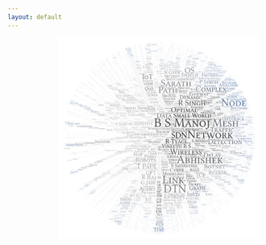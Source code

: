 ```yaml
---
layout: default
---
```


<!-- Image Map Generated by http://www.image-map.net/ -->
<a href="research.html"><img align="left" hspace="100px" 
vspace="0px" height="400px" src="images/wordart.png" usemap="#image-map">

<map name="image-map">
    <area target="_blank" alt="B. S. Manoj" title="B. S. Manoj" href="https://www.iist.ac.in/avionics/bsmanoj" coords="191,161,302,181" shape="rect">
    <area target="_blank" alt="Abhishek Chakraborty" title="Abhishek Chakraborty" href="https://chakrabortyabhishek.github.io/" coords="236,237,329,252" shape="rect">
    <area target="_blank" alt="Sarath Babu" title="Sarath Babu" href="https://4sarathbabu.github.io/" coords="204,86,267,101" shape="rect">
    <area target="_blank" alt="Vineeth B. S." title="Vineeth B. S." href="https://vineethbs.github.io/" coords="205,212,266,223" shape="rect">
    <area target="_blank" alt="Software Defined Networks" title="Software Defined Networks" href="https://www.opennetworking.org/sdn-definition/" coords="224,189,258,203" shape="rect">
    <area target="_blank" alt="Delay Tolerant Networks" title="Delay Tolerant Networks" href="https://en.wikipedia.org/wiki/Delay-tolerant_networking" coords="211,295,256,311" shape="rect">
    <area target="_blank" alt="Internet of Things" title="Internet of Things" href="https://en.wikipedia.org/wiki/Internet_of_things" coords="167,72,190,85" shape="rect">
    <area target="_blank" alt="Rahul Singh" title="Rahul Singh" href="https://rahulsinghchandraul.github.io/" coords="238,125,293,138" shape="rect">
    <area target="_blank" alt="Small World Networks" title="Small World Networks" href="https://en.wikipedia.org/wiki/Small-world_network" coords="230,152,304,159" shape="rect">
    <area target="" alt="Research Areas" title="Research Areas" href="research.html" coords="201,389,107,372,30,303,4,216,18,122,72,50,132,22,192,10,266,22,327,51,365,105,391,168,390,238,367,296,321,345,268,374" shape="poly">
</map>
